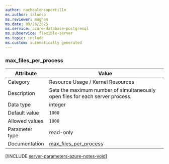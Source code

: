 ```yaml
---
author: nachoalonsoportillo
ms.author: ialonso
ms.reviewer: maghan
ms.date: 09/26/2025
ms.service: azure-database-postgresql
ms.subservice: flexible-server
ms.topic: include
ms.custom: automatically generated
---
```

### max_files_per_process

| Attribute | Value |
| --- | --- |
| Category | Resource Usage / Kernel Resources |
| Description | Sets the maximum number of simultaneously open files for each server process. |
| Data type | integer |
| Default value | `1000` |
| Allowed values | `1000` |
| Parameter type | read-only |
| Documentation | [max_files_per_process](https://www.postgresql.org/docs/11/runtime-config-resource.html#GUC-MAX-FILES-PER-PROCESS) |


[!INCLUDE [server-parameters-azure-notes-void](./server-parameters-azure-notes-void.md)]



